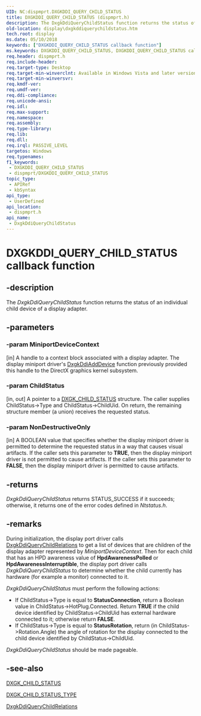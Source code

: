 ```yaml
---
UID: NC:dispmprt.DXGKDDI_QUERY_CHILD_STATUS
title: DXGKDDI_QUERY_CHILD_STATUS (dispmprt.h)
description: The DxgkDdiQueryChildStatus function returns the status of an individual child device of a display adapter.
old-location: display\dxgkddiquerychildstatus.htm
tech.root: display
ms.date: 05/10/2018
keywords: ["DXGKDDI_QUERY_CHILD_STATUS callback function"]
ms.keywords: DXGKDDI_QUERY_CHILD_STATUS, DXGKDDI_QUERY_CHILD_STATUS callback, DmFunctions_3da69961-14d3-4bf8-9427-9c47d9bbfb89.xml, DxgkDdiQueryChildStatus, DxgkDdiQueryChildStatus callback function [Display Devices], display.dxgkddiquerychildstatus, dispmprt/DxgkDdiQueryChildStatus
req.header: dispmprt.h
req.include-header: 
req.target-type: Desktop
req.target-min-winverclnt: Available in Windows Vista and later versions of the Windows operating systems.
req.target-min-winversvr: 
req.kmdf-ver: 
req.umdf-ver: 
req.ddi-compliance: 
req.unicode-ansi: 
req.idl: 
req.max-support: 
req.namespace: 
req.assembly: 
req.type-library: 
req.lib: 
req.dll: 
req.irql: PASSIVE_LEVEL
targetos: Windows
req.typenames: 
f1_keywords:
 - DXGKDDI_QUERY_CHILD_STATUS
 - dispmprt/DXGKDDI_QUERY_CHILD_STATUS
topic_type:
 - APIRef
 - kbSyntax
api_type:
 - UserDefined
api_location:
 - dispmprt.h
api_name:
 - DxgkDdiQueryChildStatus
---
```


# DXGKDDI_QUERY_CHILD_STATUS callback function


## -description

The <i>DxgkDdiQueryChildStatus</i> function returns the status of an individual child device of a display adapter.

## -parameters

### -param MiniportDeviceContext 

[in]
A handle to a context block associated with a display adapter. The display miniport driver's <a href="/windows-hardware/drivers/ddi/dispmprt/nc-dispmprt-dxgkddi_add_device">DxgkDdiAddDevice</a> function previously provided this handle to the DirectX graphics kernel subsystem.

### -param ChildStatus 

[in, out]
A pointer to a <a href="/windows-hardware/drivers/ddi/dispmprt/ns-dispmprt-_dxgk_child_status">DXGK_CHILD_STATUS</a> structure. The caller supplies ChildStatus->Type and ChildStatus->ChildUid. On return, the remaining structure member (a union) receives the requested status.

### -param NonDestructiveOnly 

[in]
A BOOLEAN value that specifies whether the display miniport driver is permitted to determine the requested status in a way that causes visual artifacts. If the caller sets this parameter to <b>TRUE</b>, then the display miniport driver is not permitted to cause artifacts. If the caller sets this parameter to <b>FALSE</b>, then the display miniport driver is permitted to cause artifacts.

## -returns

<i>DxgkDdiQueryChildStatus </i>returns STATUS_SUCCESS if it succeeds; otherwise, it returns one of the error codes defined in <i>Ntstatus.h</i>.

## -remarks

During initialization, the display port driver calls <a href="/windows-hardware/drivers/ddi/dispmprt/nc-dispmprt-dxgkddi_query_child_relations">DxgkDdiQueryChildRelations</a> to get a list of devices that are children of the display adapter represented by <i>MiniportDeviceContext</i>. Then for each child that has an HPD awareness value of <b>HpdAwarenessPolled</b> or <b>HpdAwarenessInterruptible</b>, the display port driver calls <i>DxgkDdiQueryChildStatus</i> to determine whether the child currently has hardware (for example a monitor) connected to it.

<i>DxgkDdiQueryChildStatus</i> must perform the following actions:

<ul>
<li>
If ChildStatus->Type is equal to <b>StatusConnection</b>, return a Boolean value in ChildStatus->HotPlug.Connected. Return <b>TRUE</b> if the child device identified by ChildStatus->ChildUid has external hardware connected to it; otherwise return <b>FALSE</b>.

</li>
<li>
If ChildStatus->Type is equal to <b>StatusRotation</b>, return (in ChildStatus->Rotation.Angle) the angle of rotation for the display connected to the child device identified by ChildStatus->ChildUid.

</li>
</ul>
<i>DxgkDdiQueryChildStatus</i> should be made pageable.

## -see-also

<a href="/windows-hardware/drivers/ddi/dispmprt/ns-dispmprt-_dxgk_child_status">DXGK_CHILD_STATUS</a>



<a href="/windows-hardware/drivers/ddi/dispmprt/ne-dispmprt-_dxgk_child_status_type">DXGK_CHILD_STATUS_TYPE</a>



<a href="/windows-hardware/drivers/ddi/dispmprt/nc-dispmprt-dxgkddi_query_child_relations">DxgkDdiQueryChildRelations</a>
